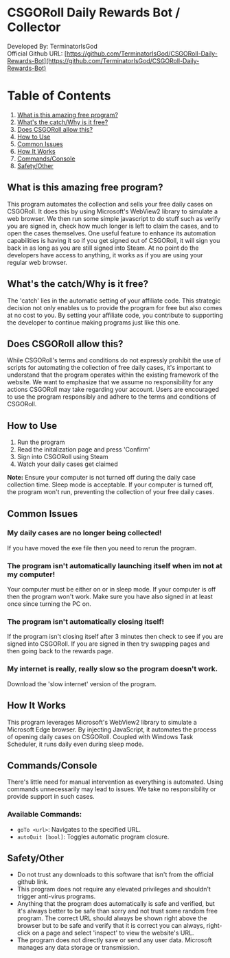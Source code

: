 # CSGORoll Daily Rewards Bot / Collector

Developed By: TerminatorIsGod  
Official Github URL: [https://github.com/TerminatorIsGod/CSGORoll-Daily-Rewards-Bot](https://github.com/TerminatorIsGod/CSGORoll-Daily-Rewards-Bot)

# Table of Contents

1. [What is this amazing free program?](#what-is-this-amazing-free-program)
2. [What's the catch/Why is it free?](#whats-the-catchwhy-is-it-free)
3. [Does CSGORoll allow this?](#does-csgoroll-allow-this)
4. [How to Use](#how-to-use)
5. [Common Issues](#common-issues)
6. [How It Works](#how-it-works)
7. [Commands/Console](#commandsconsole)
8. [Safety/Other](#safetyother)

## What is this amazing free program?

This program automates the collection and sells your free daily cases on CSGORoll. It does this by using Microsoft's WebView2 library to simulate a web browser. We then run some simple javascript to do stuff such as verify you are signed in, check how much longer is left to claim the cases, and to open the cases themselves. One useful feature to enhance its automation capabilities is having it so if you get signed out of CSGORoll, it will sign you back in as long as you are still signed into Steam. At no point do the developers have access to anything, it works as if you are using your regular web browser.

## What's the catch/Why is it free?

The 'catch' lies in the automatic setting of your affiliate code. This strategic decision not only enables us to provide the program for free but also comes at no cost to you. By setting your affiliate code, you contribute to supporting the developer to continue making programs just like this one.

## Does CSGORoll allow this?

While CSGORoll's terms and conditions do not expressly prohibit the use of scripts for automating the collection of free daily cases, it's important to understand that the program operates within the existing framework of the website. We want to emphasize that we assume no responsibility for any actions CSGORoll may take regarding your account. Users are encouraged to use the program responsibly and adhere to the terms and conditions of CSGORoll.

## How to Use

1. Run the program
2. Read the initalization page and press 'Confirm'
3. Sign into CSGORoll using Steam
4. Watch your daily cases get claimed

**Note:** Ensure your computer is not turned off during the daily case collection time. Sleep mode is acceptable. If your computer is turned off, the program won't run, preventing the collection of your free daily cases.

## Common Issues

### My daily cases are no longer being collected!
If you have moved the exe file then you need to rerun the program.

### The program isn't automatically launching itself when im not at my computer!
Your computer must be either on or in sleep mode. If your computer is off then the program won't work. Make sure you have also signed in at least once since turning the PC on.

### The program isn't automatically closing itself!
If the program isn't closing itself after 3 minutes then check to see if you are signed into CSGORoll. If you are signed in then try swapping pages and then going back to the rewards page.

### My internet is really, really slow so the program doesn't work.
Download the 'slow internet' version of the program.

## How It Works

This program leverages Microsoft's WebView2 library to simulate a Microsoft Edge browser. By injecting JavaScript, it automates the process of opening daily cases on CSGORoll. Coupled with Windows Task Scheduler, it runs daily even during sleep mode.

## Commands/Console

There's little need for manual intervention as everything is automated. Using commands unnecessarily may lead to issues. We take no responsibility or provide support in such cases.

### Available Commands:

- `goTo <url>`: Navigates to the specified URL.
- `autoQuit [bool]`: Toggles automatic program closure.

## Safety/Other

- Do not trust any downloads to this software that isn't from the official github link.
- This program does not require any elevated privileges and shouldn't trigger anti-virus programs.
- Anything that the program does automatically is safe and verified, but it's always better to be safe than sorry and not trust some random free program. The correct URL should always be shown right above the browser but to be safe and verify that it is correct you can always, right-click on a page and select 'inspect' to view the website's URL.
- The program does not directly save or send any user data. Microsoft manages any data storage or transmission.

